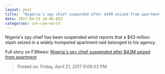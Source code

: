 ```yaml
---
layout: post
title:  "Nigeria's spy chief suspended after $43M seized from apartment"
date: 2017-04-21 16:06:02Z
categories: cnn-com-world
---
```


Nigeria's spy chief has been suspended amid reports that a $43 million stash seized in a widely trumpeted apartment raid belonged to his agency.


Full story on F3News: [Nigeria's spy chief suspended after $43M seized from apartment](http://www.f3nws.com/n/hZKyVB)

> Posted on: Friday, April 21, 2017 9:06:02 PM
